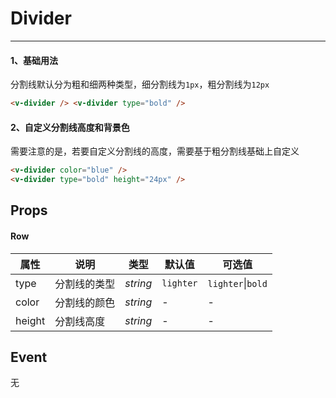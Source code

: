 # Divider

---

#### 1、基础用法

分割线默认分为粗和细两种类型，细分割线为`1px`，粗分割线为`12px`

```html
<v-divider /> <v-divider type="bold" />
```

#### 2、自定义分割线高度和背景色

需要注意的是，若要自定义分割线的高度，需要基于粗分割线基础上自定义

```html
<v-divider color="blue" />
<v-divider type="bold" height="24px" />
```

## Props

#### Row

| 属性   | 说明         | 类型     | 默认值    | 可选值                |
| ------ | ------------ | -------- | --------- | --------------------- |
| type   | 分割线的类型 | _string_ | `lighter` | `lighter`&#124;`bold` |
| color  | 分割线的颜色 | _string_ | -         | -                     |
| height | 分割线高度   | _string_ | -         | -                     |

## Event

无
